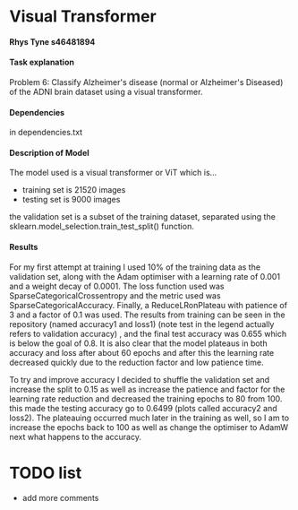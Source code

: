 # Visual Transformer 
#### Rhys Tyne s46481894

#### Task explanation
Problem 6: Classify Alzheimer's disease (normal or Alzheimer's Diseased) of the ADNI brain dataset using a visual transformer. 

#### Dependencies
in dependencies.txt

#### Description of Model
The model used is a visual transformer or ViT which is...

- training set is 21520 images
- testing set is 9000 images

the validation set is a subset of the training dataset, separated using the sklearn.model_selection.train_test_split() function.


#### Results
For my first attempt at training I used 10% of the training data as the validation set, along with the Adam optimiser with 
a learning rate of 0.001 and a weight decay of 0.0001. The loss function used was SparseCategoricalCrossentropy and the 
metric used was SparseCategoricalAccuracy. Finally, a ReduceLRonPlateau with patience of 3 and a factor of 0.1 was used.
The results from training can be seen in the repository (named accuracy1 and loss1) (note test in the legend actually refers to validation accuracy)
, and the final test accuracy was 0.655 which is below the goal of 0.8. It is also clear that the model plateaus in both
accuracy and loss after about 60 epochs and after this the learning rate decreased quickly due to the reduction factor 
and low patience time. 

To try and improve accuracy I decided to shuffle the validation set and increase the split to 0.15 as well as increase 
the patience and factor for the learning rate reduction and decreased the training epochs to 80 from 100. this made the testing 
accuracy go to 0.6499 (plots called accuracy2 and loss2). The plateauing occurred much later in the training as well, so I
am to increase the epochs back to 100 as well as change the optimiser to AdamW next what happens to the accuracy.




# TODO list
- add more comments
